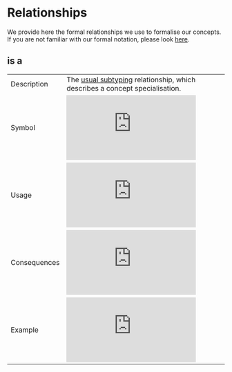 # Relationships

We provide here the formal relationships we use to formalise our concepts.
If you are not familiar with our formal notation, please look [here](formalisation.md).

## is a

|||
|---|---|
| Description  | The [usual subtyping](https://en.wikipedia.org/wiki/Is-a) relationship, which describes a concept specialisation. |
| Symbol       | ![is_a](http://latex.codecogs.com/gif.latex?is%5C_a) |
| Usage        | ![C1 is_a C2](http://latex.codecogs.com/gif.latex?C1%5C%20is%5C_a%5C%20C2) |
| Consequences | ![C1(x), C1 is_a C2 => C2(x)](http://latex.codecogs.com/gif.latex?C1%28x%29%2C%20C1%5C%20is%5C_a%5C%20C2%20%5Cvdash%20C2%28x%29) |
| Example      | ![Cow(x), Cow is_a Animal => Animal(x)](http://latex.codecogs.com/gif.latex?Cow%28x%29%2C%20Cow%5C%20is%5C_a%5C%20Animal%20%5Cvdash%20Animal%28x%29) |
